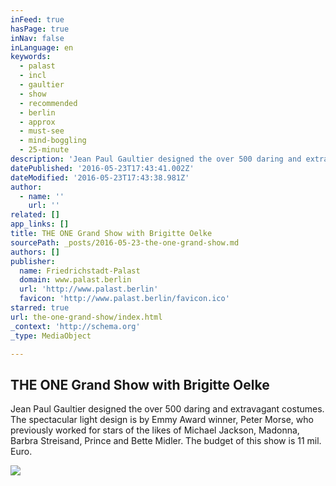 ```yaml
---
inFeed: true
hasPage: true
inNav: false
inLanguage: en
keywords:
  - palast
  - incl
  - gaultier
  - show
  - recommended
  - berlin
  - approx
  - must-see
  - mind-boggling
  - 25-minute
description: 'Jean Paul Gaultier designed the over 500 daring and extravagant costumes. The spectacular light design is by Emmy Award winner, Peter Morse, who previously worked for stars of the likes of Michael Jackson, Madonna, Barbra Streisand, Prince and Bette Midler. The budget of this show is 11 mil. Euro.  '
datePublished: '2016-05-23T17:43:41.002Z'
dateModified: '2016-05-23T17:43:38.981Z'
author:
  - name: ''
    url: ''
related: []
app_links: []
title: THE ONE Grand Show with Brigitte Oelke
sourcePath: _posts/2016-05-23-the-one-grand-show.md
authors: []
publisher:
  name: Friedrichstadt-Palast
  domain: www.palast.berlin
  url: 'http://www.palast.berlin'
  favicon: 'http://www.palast.berlin/favicon.ico'
starred: true
url: the-one-grand-show/index.html
_context: 'http://schema.org'
_type: MediaObject

---
```

<article style=""><h1>THE ONE Grand Show with Brigitte Oelke</h1><p>Jean Paul Gaultier designed the over 500 daring and extravagant costumes. The spectacular light design is by Emmy Award winner, Peter Morse, who previously worked for stars of the likes of Michael Jackson, Madonna, Barbra Streisand, Prince and Bette Midler. The budget of this show is 11 mil. Euro. </p><img src="https://s3-us-west-2.amazonaws.com/the-grid-img/p/1cdb17c67eef863229f6425d6938cfc1a9d168f9.jpg" /></article>